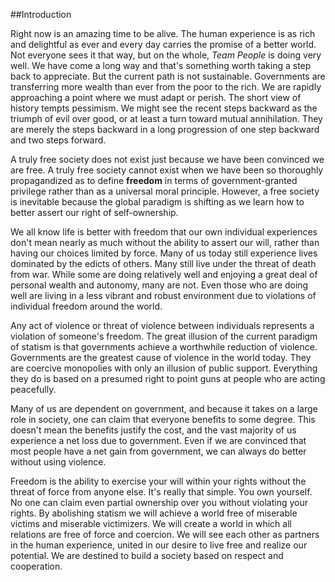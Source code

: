##Introduction

Right now is an amazing time to be alive. The human experience is as rich and delightful as ever and every day carries the promise of a better world. Not everyone sees it that way, but on the whole, *Team People* is doing very well. We have come a long way and that's something worth taking a step back to appreciate. But the current path is not sustainable. Governments are transferring more wealth than ever from the poor to the rich. We are rapidly approaching a point where we must adapt or perish. The short view of history tempts pessimism. We might see the recent steps backward as the triumph of evil over good, or at least a turn toward mutual annihilation. They are merely the steps backward in a long progression of one step backward and two steps forward. 

A truly free society does not exist just because we have been convinced we are free. A truly free society cannot exist when we have been so thoroughly propagandized as to define **freedom** in terms of government-granted privilege rather than as a universal moral principle. However, a free society is inevitable because the global paradigm is shifting as we learn how to better assert our right of self-ownership.

We all know life is better with freedom that our own individual experiences don't mean nearly as much without the ability to assert our will, rather than having our choices limited by force. Many of us today still experience lives dominated by the edicts of others. Many still live under the threat of death from war. While some are doing relatively well and enjoying a great deal of personal wealth and autonomy, many are not. Even those who are doing well are living in a less vibrant and robust environment due to violations of individual freedom around the world. 

Any act of violence or threat of violence between individuals represents a violation of someone's freedom. The great illusion of the current paradigm of statism is that governments achieve a worthwhile reduction of violence. Governments are the greatest cause of violence in the world today. They are coercive monopolies with only an illusion of public support. Everything they do is based on a presumed right to point guns at people who are acting peacefully.

Many of us are dependent on government, and because it takes on a large role in society, one can claim that everyone benefits to some degree. This doesn't mean the benefits justify the cost, and the vast majority of us experience a net loss due to government. Even if we are convinced that most people have a net gain from government, we can always do better without using violence. 

Freedom is the ability to exercise your will within your rights without the threat of force from anyone else. It's really that simple. You own yourself. No one can claim even partial ownership over you without violating your rights. By abolishing statism we will achieve a world free of miserable victims and miserable victimizers. We will create a world in which all relations are free of force and coercion. We will see each other as partners in the human experience, united in our desire to live free and realize our potential. We are destined to build a society based on respect and cooperation.

